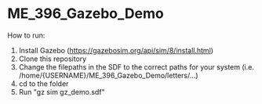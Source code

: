 # ME_396_Gazebo_Demo

How to run:
1. Install Gazebo (https://gazebosim.org/api/sim/8/install.html)
2. Clone this repository
3. Change the filepaths in the SDF to the correct paths for your system (i.e. /home/{USERNAME}/ME_396_Gazebo_Demo/letters/...)
4. cd to the folder
5. Run "gz sim gz_demo.sdf"
